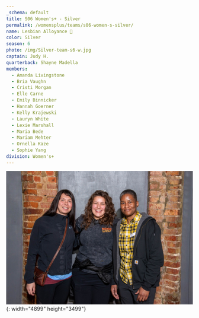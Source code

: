 ```yaml
---
_schema: default
title: S06 Women's+ - Silver
permalink: /womensplus/teams/s06-women-s-silver/
name: Lesbian Alloyance 🥈
color: Silver
season: 6
photo: /img/Silver-team-s6-w.jpg
captain: Judy H.
quarterback: Shayne Madella
members:
  - Amanda Livingstone
  - Bria Vaughn
  - Cristi Morgan
  - Elle Carne
  - Emily Binnicker
  - Hannah Goerner
  - Kelly Krajewski
  - Lauryn White
  - Lexie Marshall
  - Maria Bede
  - Mariam Mehter
  - Ornella Kaze
  - Sophie Yang
division: Women's+
---
```

![](/img/da2-7095.jpg){: width="4899" height="3499"}
